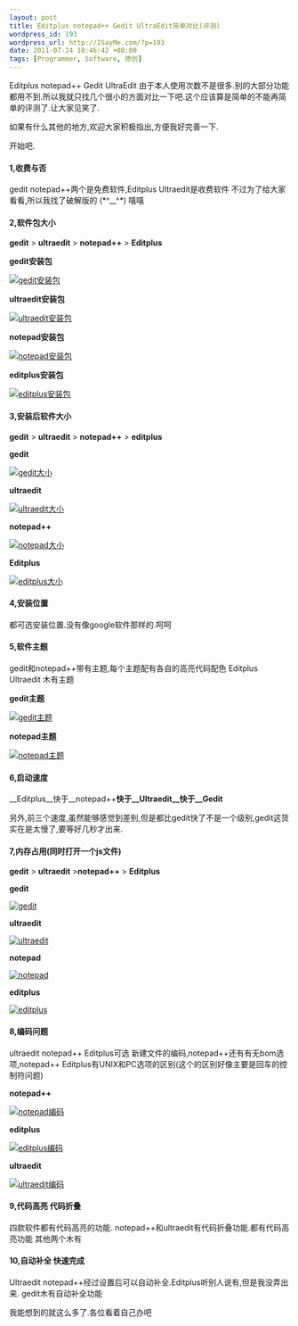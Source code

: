 ```yaml
--- 
layout: post
title: Editplus notepad++ Gedit UltraEdit简单对比(评测)
wordpress_id: 193
wordpress_url: http://ISayMe.com/?p=193
date: 2011-07-24 10:46:42 +08:00
tags: [Programmer, Software, 原创]
---
```

Editplus notepad++ Gedit UltraEdit
由于本人使用次数不是很多.别的大部分功能都用不到.所以我就只找几个很小的方面对比一下吧.这个应该算是简单的不能再简单的评测了.让大家见笑了.

如果有什么其他的地方,欢迎大家积极指出,方便我好完善一下.

开始吧.

#### 1,收费与否
gedit notepad++两个是免费软件,Editplus Ultraedit是收费软件 不过为了给大家看看,所以我找了破解版的 (\*^\_\_^\*) 嘻嘻

#### 2,软件包大小
__gedit__ &gt; __ultraedit__ &gt; __notepad++__ &gt; __Editplus__

__gedit安装包__

[![gedit安装包](http://i.imgur.com/0yJ2W.jpg)](http://i.imgur.com/0yJ2W.jpg)

__ultraedit安装包__

[![ultraedit安装包](http://i.imgur.com/yLvsb.jpg)](http://i.imgur.com/yLvsb.jpg)

__notepad安装包__

[![notepad安装包](http://i.imgur.com/GtidM.jpg)](http://i.imgur.com/GtidM.jpg)

__editplus安装包__

[![editplus安装包](http://i.imgur.com/aMj3p.jpg)](http://i.imgur.com/aMj3p.jpg)

#### 3,安装后软件大小
__gedit__ &gt; __ultraedit__ &gt; __notepad++__ &gt; __editplus__

__gedit__

[![gedit大小](http://i.imgur.com/dtk6c.jpg)](http://i.imgur.com/dtk6c.jpg)

__ultraedit__

[![ultraedit大小](http://i.imgur.com/NwT63.jpg)](http://i.imgur.com/NwT63.jpg)

__notepad++__

[![notepad大小](http://i.imgur.com/t48Ib.jpg)](http://i.imgur.com/t48Ib.jpg)

__Editplus__

[![editplus大小](http://i.imgur.com/ct3oi.jpg)](http://i.imgur.com/ct3oi.jpg)

#### 4,安装位置
都可选安装位置.没有像google软件那样的.呵呵

#### 5,软件主题
gedit和notepad++带有主题,每个主题配有各自的高亮代码配色 Editplus Ultraedit 木有主题

__gedit主题__

[![gedit主题](http://i.imgur.com/g4Gb3.jpg)](http://i.imgur.com/g4Gb3.jpg)

__notepad主题__

[![notepad主题](http://i.imgur.com/fZNXI.jpg)](http://i.imgur.com/fZNXI.jpg)

#### 6,启动速度
__Editplus__快于__notepad++__快于__Ultraedit__快于__Gedit__

另外,前三个速度,虽然能够感觉到差别,但是都比gedit快了不是一个级别,gedit这货实在是太慢了,要等好几秒才出来.

#### 7,内存占用(同时打开一个js文件)
__gedit__ &gt; __ultraedit__ &gt;__notepad++__ &gt; __Editplus__

__gedit__

[![gedit](http://i.imgur.com/In3aw.jpg)](http://i.imgur.com/In3aw.jpg)

__ultraedit__

[![ultraedit](http://i.imgur.com/f2L32.jpg)](http://i.imgur.com/f2L32.jpg)

__notepad__

[![notepad](http://i.imgur.com/96gcx.jpg)](http://i.imgur.com/96gcx.jpg)

__editplus__

[![editplus](http://i.imgur.com/ya3xA.jpg)](http://i.imgur.com/ya3xA.jpg)

#### 8,编码问题</h3>
ultraedit notepad++ Editplus可选 新建文件的编码,notepad++还有有无bom选项,notepad++ Editplus有UNIX和PC选项的区别(这个的区别好像主要是回车的控制符问题)

__notepad++__

[![notepad编码](http://i.imgur.com/6Ev4N.jpg)](http://i.imgur.com/6Ev4N.jpg)

__editplus__

[![editplus编码](http://i.imgur.com/zuUgh.jpg)](http://i.imgur.com/zuUgh.jpg)

__ultraedit__

[![ultraedit编码](http://i.imgur.com/ie4FS.jpg)](http://i.imgur.com/ie4FS.jpg)

#### 9,代码高亮 代码折叠
四款软件都有代码高亮的功能.
notepad++和ultraedit有代码折叠功能.都有代码高亮功能 其他两个木有
#### 10,自动补全 快速完成
Ultraedit notepad++经过设置后可以自动补全.Editplus听别人说有,但是我没弄出来. gedit木有自动补全功能

我能想到的就这么多了.各位看着自己办吧
